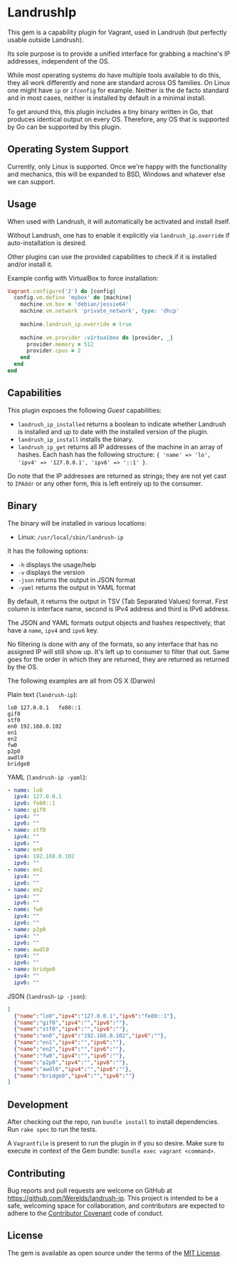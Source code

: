 # LandrushIp

This gem is a capability plugin for Vagrant, used in Landrush (but perfectly usable outside Landrush).

Its sole purpose is to provide a unified interface for grabbing a machine's IP addresses, independent of the OS.

While most operating systems do have multiple tools available to do this, they all work differently and none are standard across OS families.
 On Linux one might have `ip` or `ifconfig` for example.
 Neither is the de facto standard and in most cases, neither is installed by default in a minimal install.
  
To get around this, this plugin includes a tiny binary written in Go, that produces identical output on every OS.
 Therefore, any OS that is supported by Go can be supported by this plugin.

## Operating System Support

Currently, only Linux is supported.
Once we're happy with the functionality and mechanics, this will be expanded to BSD, Windows and whatever else we can support.

## Usage

When used with Landrush, it will automatically be activated and install itself.

Without Landrush, one has to enable it explicitly via `landrush_ip.override` if auto-installation is desired.

Other plugins can use the provided capabilities to check if it is installed and/or install it.

Example config with VirtualBox to force installation:

```ruby
Vagrant.configure('2') do |config|
  config.vm.define 'mybox' do |machine|
    machine.vm.box = 'debian/jessie64'
    machine.vm.network 'private_network', type: 'dhcp'
    
    machine.landrush_ip.override = true
    
    machine.vm.provider :virtualbox do |provider, _|
      provider.memory = 512
      provider.cpus = 2
    end
  end
end
```

## Capabilities

This plugin exposes the following _Guest_ capabilities:

- `landrush_ip_installed` returns a boolean to indicate whether Landrush is installed and up to date with the installed version of the plugin.
- `landrush_ip_install` installs the binary.
- `landrush_ip_get` returns all IP addresses of the machine in an array of hashes. Each hash has the following structure: `{ 'name' => 'lo', 'ipv4' => '127.0.0.1', 'ipv6' => '::1' }`.

Do note that the IP addresses are returned as strings; they are not yet cast to `IPAddr` or any other form, this is left entirely up to the consumer.

## Binary

The binary will be installed in various locations:

- Linux: `/usr/local/sbin/landrush-ip`

It has the following options:

- `-h` displays the usage/help
- `-v` displays the version
- `-json` returns the output in JSON format
- `-yaml` returns the output in YAML format

By default, it returns the output in TSV (Tab Separated Values) format.
 First column is interface name, second is IPv4 address and third is IPv6 address.
 
The JSON and YAML formats output objects and hashes respectively, that have a `name`, `ipv4` and `ipv6` key.

No filtering is done with any of the formats, so any interface that has no assigned IP will still show up.
 It's left up to consumer to filter that out.
 Same goes for the order in which they are returned, they are returned as returned by the OS.
 
The following examples are all from OS X (Darwin)

Plain text (`landrush-ip`):
```
lo0	127.0.0.1	fe80::1
gif0
stf0
en0	192.168.0.102
en1
en2
fw0
p2p0
awdl0
bridge0
```

YAML (`landrush-ip -yaml`):
```yaml
- name: lo0
  ipv4: 127.0.0.1
  ipv6: fe80::1
- name: gif0
  ipv4: ""
  ipv6: ""
- name: stf0
  ipv4: ""
  ipv6: ""
- name: en0
  ipv4: 192.168.0.102
  ipv6: ""
- name: en1
  ipv4: ""
  ipv6: ""
- name: en2
  ipv4: ""
  ipv6: ""
- name: fw0
  ipv4: ""
  ipv6: ""
- name: p2p0
  ipv4: ""
  ipv6: ""
- name: awdl0
  ipv4: ""
  ipv6: ""
- name: bridge0
  ipv4: ""
  ipv6: ""
```

JSON (`landrush-ip -json`):
```json
[
  {"name":"lo0","ipv4":"127.0.0.1","ipv6":"fe80::1"},
  {"name":"gif0","ipv4":"","ipv6":""},
  {"name":"stf0","ipv4":"","ipv6":""},
  {"name":"en0","ipv4":"192.168.0.102","ipv6":""},
  {"name":"en1","ipv4":"","ipv6":""},
  {"name":"en2","ipv4":"","ipv6":""},
  {"name":"fw0","ipv4":"","ipv6":""},
  {"name":"p2p0","ipv4":"","ipv6":""},
  {"name":"awdl0","ipv4":"","ipv6":""},
  {"name":"bridge0","ipv4":"","ipv6":""}
]
```

## Development

After checking out the repo, run `bundle install` to install dependencies.
 Run `rake spec` to run the tests.

A `Vagrantfile` is present to run the plugin in if you so desire.
 Make sure to execute in context of the Gem bundle: `bundle exec vagrant <command>`.

## Contributing

Bug reports and pull requests are welcome on GitHub at https://github.com/Werelds/landrush-ip.
 This project is intended to be a safe, welcoming space for collaboration, and contributors are expected to adhere to the [Contributor Covenant](http://contributor-covenant.org) code of conduct.

## License

The gem is available as open source under the terms of the [MIT License](http://opensource.org/licenses/MIT).

